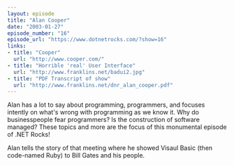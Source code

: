 ```yaml
---
layout: episode
title: "Alan Cooper"
date: "2003-01-27"
episode_number: "16"
episode_url: "https://www.dotnetrocks.com/?show=16"
links:
- title: "Cooper"
  url: "http://www.cooper.com/"
- title: "Horrible 'real' User Interface"
  url: "http://www.franklins.net/badui2.jpg"
- title: "PDF Transcript of show"
  url: "http://www.franklins.net/dnr_alan_cooper.pdf"
---
```


Alan has a lot to say about programming, programmers, and focuses intently on what's wrong with programming as we know it. Why do businesspeople fear programmers? Is the construction of software managed? These topics and more are the focus of this monumental episode of .NET Rocks! 

Alan tells the story of that meeting where he showed Visaul Basic (then code-named Ruby) to Bill Gates and his people.
